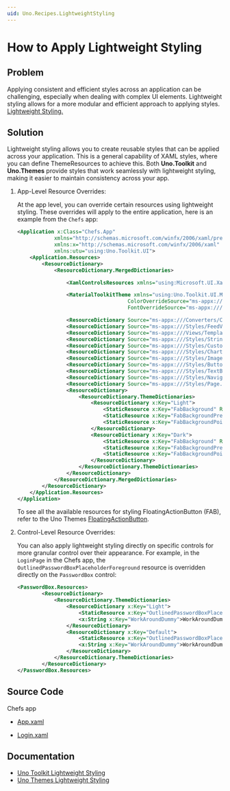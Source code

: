 ```yaml
---
uid: Uno.Recipes.LightweightStyling
---
```


# How to Apply Lightweight Styling

## Problem

Applying consistent and efficient styles across an application can be challenging, especially when dealing with complex UI elements. Lightweight styling allows for a more modular and efficient approach to applying styles. [Lightweight Styling.](learn.microsoft.com/en-us/windows/apps/develop/platform/xaml/xaml-styles#lightweight-styling)

## Solution

Lightweight styling allows you to create reusable styles that can be applied across your application. This is a general capability of XAML styles, where you can define ThemeResources to achieve this. Both **Uno.Toolkit** and **Uno.Themes** provide styles that work seamlessly with lightweight styling, making it easier to maintain consistency across your app.

1. App-Level Resource Overrides:

    At the app level, you can override certain resources using lightweight styling. These overrides will apply to the entire application, here is an example from the `Chefs` app:

    ```xml
    <Application x:Class="Chefs.App"
                xmlns="http://schemas.microsoft.com/winfx/2006/xaml/presentation"
                xmlns:x="http://schemas.microsoft.com/winfx/2006/xaml"
                xmlns:utu="using:Uno.Toolkit.UI">
        <Application.Resources>
            <ResourceDictionary>
                <ResourceDictionary.MergedDictionaries>

                    <XamlControlsResources xmlns="using:Microsoft.UI.Xaml.Controls" />

                    <MaterialToolkitTheme xmlns="using:Uno.Toolkit.UI.Material"
                                        ColorOverrideSource="ms-appx:///Styles/ColorPaletteOverride.xaml"
                                        FontOverrideSource="ms-appx:///Styles/MaterialFontsOverride.xaml" />

                    <ResourceDictionary Source="ms-appx:///Converters/Converters.xaml" />
                    <ResourceDictionary Source="ms-appx:///Styles/FeedView.xaml" />
                    <ResourceDictionary Source="ms-appx:///Views/Templates/ItemTemplates.xaml" />
                    <ResourceDictionary Source="ms-appx:///Styles/Strings.xaml" />
                    <ResourceDictionary Source="ms-appx:///Styles/CustomFonts.xaml" />
                    <ResourceDictionary Source="ms-appx:///Styles/ChartBrushes.xaml" />
                    <ResourceDictionary Source="ms-appx:///Styles/Images.xaml" />
                    <ResourceDictionary Source="ms-appx:///Styles/Button.xaml" />
                    <ResourceDictionary Source="ms-appx:///Styles/TextBox.xaml" />
                    <ResourceDictionary Source="ms-appx:///Styles/NavigationBar.xaml" />
                    <ResourceDictionary Source="ms-appx:///Styles/Page.xaml" />
                    <ResourceDictionary>
                        <ResourceDictionary.ThemeDictionaries>
                            <ResourceDictionary x:Key="Light">
                                <StaticResource x:Key="FabBackground" ResourceKey="PrimaryBrush" />
                                <StaticResource x:Key="FabBackgroundPressed" ResourceKey="PrimaryBrush" />
                                <StaticResource x:Key="FabBackgroundPointerOver" ResourceKey="PrimaryBrush" />
                            </ResourceDictionary>
                            <ResourceDictionary x:Key="Dark">
                                <StaticResource x:Key="FabBackground" ResourceKey="PrimaryBrush" />
                                <StaticResource x:Key="FabBackgroundPressed" ResourceKey="PrimaryBrush" />
                                <StaticResource x:Key="FabBackgroundPointerOver" ResourceKey="PrimaryBrush" />
                            </ResourceDictionary>
                        </ResourceDictionary.ThemeDictionaries>
                    </ResourceDictionary>
                </ResourceDictionary.MergedDictionaries>
            </ResourceDictionary>
        </Application.Resources>
    </Application>
    ```

    To see all the available resources for styling FloatingActionButton (FAB), refer to the Uno Themes [FloatingActionButton]( xref:Uno.Themes.Styles.FloatingActionButton).

2. Control-Level Resource Overrides:

   You can also apply lightweight styling directly on specific controls for more granular control over their appearance. For example, in the `LoginPage` in the Chefs app, the `OutlinedPasswordBoxPlaceholderForeground` resource is overridden directly on the `PasswordBox` control:

    ```xml
    <PasswordBox.Resources>
            <ResourceDictionary>
                <ResourceDictionary.ThemeDictionaries>
                    <ResourceDictionary x:Key="Light">
                        <StaticResource x:Key="OutlinedPasswordBoxPlaceholderForeground" ResourceKey="OnSurfaceMediumBrush" />
                        <x:String x:Key="WorkAroundDummy">WorkAroundDummy</x:String>
                    </ResourceDictionary>
                    <ResourceDictionary x:Key="Default">
                        <StaticResource x:Key="OutlinedPasswordBoxPlaceholderForeground" ResourceKey="OnSurfaceMediumBrush" />
                        <x:String x:Key="WorkAroundDummy">WorkAroundDummy</x:String>
                    </ResourceDictionary>
                </ResourceDictionary.ThemeDictionaries>
            </ResourceDictionary>
    </PasswordBox.Resources>
    ```

## Source Code

Chefs app

- [App.xaml](https://github.com/unoplatform/uno.chefs/blob/139edc9eab65b322e219efb7572583551c40ad32/Chefs/App.xaml)

- [Login.xaml](https://github.com/unoplatform/uno.chefs/blob/139edc9eab65b322e219efb7572583551c40ad32/Chefs/Views/LoginPage.xaml#L46-L59)

## Documentation

- [Uno Toolkit Lightweight Styling](xref:Toolkit.LightweightStyling)
- [Uno Themes Lightweight Styling](xref:Uno.Themes.LightweightStyling)
